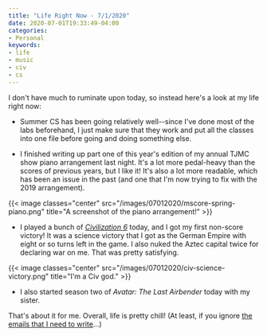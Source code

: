 ```yaml
---
title: "Life Right Now - 7/1/2020"
date: 2020-07-01T19:33:49-04:00
categories:
- Personal
keywords:
- life
- music
- civ
- cs
---
```

I don't have much to ruminate upon today, so instead here's a look at my life right now:

* Summer CS has been going relatively well--since I've done most of the labs beforehand, I just make sure that they work and put all the classes into one file before going and doing something else.

* I finished writing up part one of this year's edition of my annual TJMC show piano arrangement last night. It's a lot more pedal-heavy than the scores of previous years, but I like it! It's also a lot more readable, which has been an issue in the past (and one that I'm now trying to fix with the 2019 arrangement).

{{< image classes="center" src="/images/07012020/mscore-spring-piano.png" title="A screenshot of the piano arrangement!" >}}

* I played a bunch of [*Civilization 6*](https://civilization.com) today, and I got my first non-score victory! It was a science victory that I got as the German Empire with eight or so turns left in the game. I also nuked the Aztec capital twice for declaring war on me. That was pretty satisfying.

{{< image classes="center" src="/images/07012020/civ-science-victory.png" title="I'm a Civ god." >}}

* I also started season two of *Avatar: The Last Airbender* today with my sister.

That's about it for me. Overall, life is pretty chill! (At least, if you ignore [the emails that I need to write](/2020/06/emails/)...)
